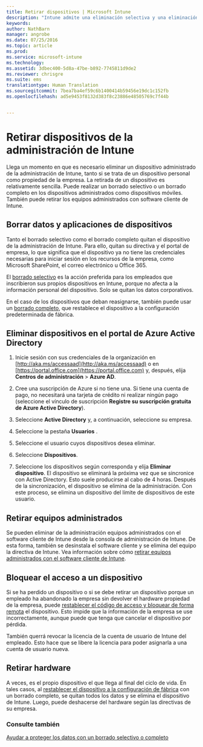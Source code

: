 ```yaml
---
title: Retirar dispositivos | Microsoft Intune
description: "Intune admite una eliminación selectiva y una eliminación completa para quitar el dispositivo de administración de Intune mediante la eliminación de la directiva y el portal de empresa."
keywords: 
author: NathBarn
manager: angrobe
ms.date: 07/25/2016
ms.topic: article
ms.prod: 
ms.service: microsoft-intune
ms.technology: 
ms.assetid: 3dbec400-5d8a-47be-b892-7745811d9de2
ms.reviewer: chrisgre
ms.suite: ems
translationtype: Human Translation
ms.sourcegitcommit: 7bea7ba4ef59c6b1400414b59456e19dc1c152fb
ms.openlocfilehash: ad5e9453f8132d383f8c23886e48505769c7f44b


---
```


# Retirar dispositivos de la administración de Intune

Llega un momento en que es necesario eliminar un dispositivo administrado de la administración de Intune, tanto si se trata de un dispositivo personal como propiedad de la empresa. La retirada de un dispositivo es relativamente sencilla. Puede realizar un borrado selectivo o un borrado completo en los dispositivos administrados como dispositivos móviles. También puede retirar los equipos administrados con software cliente de Intune.

## Borrar datos y aplicaciones de dispositivos
Tanto el borrado selectivo como el borrado completo quitan el dispositivo de la administración de Intune. Para ello, quitan su directiva y el portal de empresa, lo que significa que el dispositivo ya no tiene las credenciales necesarias para iniciar sesión en los recursos de la empresa, como Microsoft SharePoint, el correo electrónico u Office 365.

El [borrado selectivo](use-remote-wipe-to-help-protect-data-using-microsoft-intune.md#selective-wipe) es la acción preferida para los empleados que inscribieron sus propios dispositivos en Intune, porque no afecta a la información personal del dispositivo. Solo se quitan los datos corporativos.

En el caso de los dispositivos que deban reasignarse, también puede usar un [borrado completo](use-remote-wipe-to-help-protect-data-using-microsoft-intune.md#full-wipe), que restablece el dispositivo a la configuración predeterminada de fábrica.

## Eliminar dispositivos en el portal de Azure Active Directory

1.  Inicie sesión con sus credenciales de la organización en [http://aka.ms/accessaad](http://aka.ms/accessaad) o en [https://portal.office.com](https://portal.office.com) y, después, elija **Centros de administración** &gt; **Azure AD**.

2.  Cree una suscripción de Azure si no tiene una. Si tiene una cuenta de pago, no necesitará una tarjeta de crédito ni realizar ningún pago (seleccione el vínculo de suscripción **Registre su suscripción gratuita de Azure Active Directory**).

4.  Seleccione **Active Directory** y, a continuación, seleccione su empresa.

5.  Seleccione la pestaña **Usuarios** .

6.  Seleccione el usuario cuyos dispositivos desea eliminar.

7.  Seleccione **Dispositivos**.

8.  Seleccione los dispositivos según corresponda y elija **Eliminar dispositivo**. El dispositivo se eliminará la próxima vez que se sincronice con Active Directory. Esto suele producirse al cabo de 4 horas. Después de la sincronización, el dispositivo se elimina de la administración. Con este proceso, se elimina un dispositivo del límite de dispositivos de este usuario.

## Retirar equipos administrados
Se pueden eliminar de la administración equipos administrados con el software cliente de Intune desde la consola de administración de Intune. De esta forma, también se desinstala el software cliente y se elimina del equipo la directiva de Intune. Vea información sobre cómo [retirar equipos administrados con el software cliente de Intune](common-windows-pc-management-tasks-with-the-microsoft-intune-computer-client#retire-a-computer.md).

## Bloquear el acceso a un dispositivo
Si se ha perdido un dispositivo o si se debe retirar un dispositivo porque un empleado ha abandonado la empresa sin devolver el hardware propiedad de la empresa, puede [restablecer el código de acceso y bloquear de forma remota](use-remote-lock-and-passcode-reset-in-microsoft-intune.md) el dispositivo. Esto impide que la información de la empresa se use incorrectamente, aunque puede que tenga que cancelar el dispositivo por pérdida.

También querrá revocar la licencia de la cuenta de usuario de Intune del empleado. Esto hace que se libere la licencia para poder asignarla a una cuenta de usuario nueva.

## Retirar hardware
A veces, es el propio dispositivo el que llega al final del ciclo de vida. En tales casos, al [restablecer el dispositivo a la configuración de fábrica](use-remote-wipe-to-help-protect-data-using-microsoft-intune.md) con un borrado completo, se quitan todos los datos y se elimina el dispositivo de Intune. Luego, puede deshacerse del hardware según las directivas de su empresa.

### Consulte también
[Ayudar a proteger los datos con un borrado selectivo o completo](use-remote-wipe-to-help-protect-data-using-microsoft-intune.md)



<!--HONumber=Aug16_HO2-->


